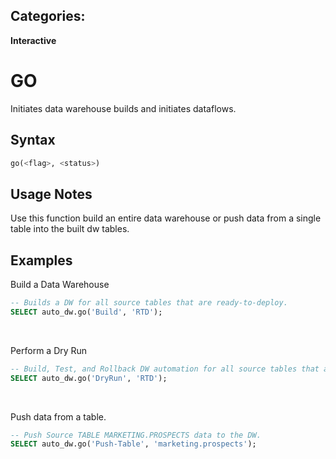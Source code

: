 ## Categories:
**Interactive**

# GO
Initiates data warehouse builds and initiates dataflows.

## Syntax
``` SQL
go(<flag>, <status>)
```

## Usage Notes
Use this function build an entire data warehouse or push data from a single table into the built dw tables.

## Examples

Build a Data Warehouse
```sql
-- Builds a DW for all source tables that are ready-to-deploy.
SELECT auto_dw.go('Build', 'RTD');
```

<br>

Perform a Dry Run
```sql
-- Build, Test, and Rollback DW automation for all source tables that are ready-to-deploy.
SELECT auto_dw.go('DryRun', 'RTD');
```

<br>

Push data from a table.
```sql
-- Push Source TABLE MARKETING.PROSPECTS data to the DW.
SELECT auto_dw.go('Push-Table', 'marketing.prospects');
```
